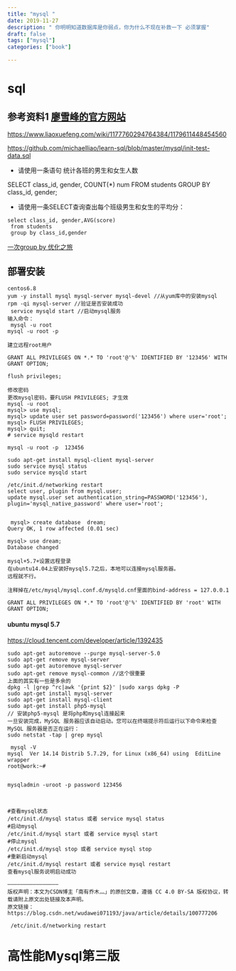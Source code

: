 ```yaml
---
title: "mysql "
date: 2019-11-27
description: " 你明明知道数据库是你弱点，你为什么不现在补救一下 必须掌握"
draft: false
tags: ["mysql"]
categories: ["book"]

---
```




# sql

## 参考资料1 [廖雪峰的官方网站](https://www.liaoxuefeng.com/)

https://www.liaoxuefeng.com/wiki/1177760294764384/1179611448454560

https://github.com/michaelliao/learn-sql/blob/master/mysql/init-test-data.sql

- 请使用一条语句 统计各班的男生和女生人数

SELECT class_id, gender, COUNT(*) num FROM students GROUP BY class_id, gender;

- 请使用一条SELECT查询查出每个班级男生和女生的平均分：

```mysql
select class_id, gender,AVG(score)
 from students
 group by class_id,gender
```

[一次group by 优化之旅](https://juejin.im/post/5ced5191e51d455070226f26)





## 部署安装

~~~shell
centos6.8
yum -y install mysql mysql-server mysql-devel //从yum库中的安装mysql
rpm -qi mysql-server //验证是否安装成功
 service mysqld start //启动mysql服务
输入命令： 
 mysql -u root
mysql -u root -p

建立远程root用户

GRANT ALL PRIVILEGES ON *.* TO 'root'@'%' IDENTIFIED BY '123456' WITH GRANT OPTION;

flush privileges;

修改密码
更改mysql密码，要FLUSH PRIVILEGES; 才生效
mysql -u root 
mysql> use mysql; 
mysql> update user set password=password('123456') where user='root'; 
mysql> FLUSH PRIVILEGES; 
mysql> quit; 
# service mysqld restart

mysql -u root -p  123456

sudo apt-get install mysql-client mysql-server
sudo service mysql status
sudo service mysqld start

/etc/init.d/networking restart
select user, plugin from mysql.user;	
update mysql.user set authentication_string=PASSWORD('123456'), plugin='mysql_native_password' where user='root';

~~~



~~~shell

 mysql> create database  dream;
Query OK, 1 row affected (0.01 sec)

mysql> use dream;
Database changed

mysql+5.7+设置远程登录
在ubuntu14.04上安装好mysql5.7之后，本地可以连接mysql服务器。
远程就不行。

注释掉在/etc/mysql/mysql.conf.d/mysqld.cnf里面的bind-address = 127.0.0.1

GRANT ALL PRIVILEGES ON *.* TO 'root'@'%' IDENTIFIED BY 'root' WITH GRANT OPTION;

~~~



#### ubuntu mysql 5.7

https://cloud.tencent.com/developer/article/1392435

~~~shell
sudo apt-get autoremove --purge mysql-server-5.0
sudo apt-get remove mysql-server
sudo apt-get autoremove mysql-server
sudo apt-get remove mysql-common //这个很重要
上面的其实有一些是多余的
dpkg -l |grep ^rc|awk '{print $2}' |sudo xargs dpkg -P
sudo apt-get install mysql-server
sudo apt-get install mysql-client
sudo apt-get install php5-mysql 
// 安装php5-mysql 是将php和mysql连接起来
一旦安装完成，MySQL 服务器应该自动启动。您可以在终端提示符后运行以下命令来检查 MySQL 服务器是否正在运行：
sudo netstat -tap | grep mysql

 mysql -V
mysql  Ver 14.14 Distrib 5.7.29, for Linux (x86_64) using  EditLine wrapper
root@work:~# 


mysqladmin -uroot -p password 123456 



#查看mysql状态
/etc/init.d/mysql status 或者 service mysql status
#启动mysql
/etc/init.d/mysql start 或者 service mysql start
#停止mysql
/etc/init.d/mysql stop 或者 service mysql stop
#重新启动mysql
/etc/init.d/mysql restart 或者 service mysql restart
查看mysql服务说明启动成功

————————————————
版权声明：本文为CSDN博主「南有乔木灬」的原创文章，遵循 CC 4.0 BY-SA 版权协议，转载请附上原文出处链接及本声明。
原文链接：https://blog.csdn.net/wudawei071193/java/article/details/100777206

 /etc/init.d/networking restart
~~~



# 高性能Mysql第三版

